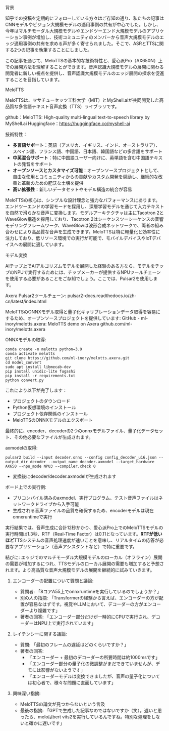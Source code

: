 

背景

知乎での投稿を定期的にフォローしている方々はご存知の通り、私たちの記事はCNNモデルやビジョン大規模モデルの適用事例の共有が中心でした。しかし、今年はマルチモーダル大規模モデルやエンドツーエンド大規模モデルのアプリケーション事例が増加し、技術コミュニティのメンバーから音声大規模モデルのエッジ適用事例の共有を求める声が多く寄せられました。そこで、ASRとTTSに関する2つの記事を執筆することにしました。

この記事を通じて、MeloTTSの基本的な技術特性と、愛心派Pro（AX650N）上での展開方法を理解することができます。音声認識大規模モデルの展開に関わる開発者に新しい視点を提供し、音声認識大規模モデルのエッジ展開の探求を促進することを目指しています。

MeloTTS

MeloTTSは、マサチューセッツ工科大学（MIT）とMyShell.aiが共同開発した高品質な多言語テキスト音声変換（TTS）ライブラリです。

github：MeloTTS: High-quality multi-lingual text-to-speech library by MyShell.ai
Huggingface：https://huggingface.co/myshell-ai

技術特性：

* **多言語サポート**：英語（アメリカ、イギリス、インド、オーストラリア）、スペイン語、フランス語、中国語、日本語、韓国語などの多言語をサポート
* **中英混合サポート**：特に中国語ユーザー向けに、英単語を含む中国語テキストの発音をサポート
* **オープンソースとカスタマイズ可能**：オープンソースプロジェクトとして、自由な使用とコミュニティからの貢献やカスタム開発を奨励し、継続的な改善と革新のための肥沃な土壌を提供
* **高い拡張性**：新しいデータセットやモデル構造の統合が容易

MeloTTSの核心は、シンプルな設計理念と強力なパフォーマンスにあります。エンドツーエンドの学習モードを採用し、深層学習モデルを通じて入力テキストを自然で滑らかな音声に変換します。モデルアーキテクチャは主にTacotron 2とWaveGlow構造を採用しており、Tacotron 2はシーケンスツーシーケンスの音響モデリングフレームワーク、WaveGlowは波形合成ネットワークで、両者の組み合わせにより高品質な音声を生成できます。MeloTTSは特に軽量化と効率性に注力しており、低リソース環境での実行が可能で、モバイルデバイスやIoTデバイスへの展開に適しています。


モデル変換

AIチップ上でAIアルゴリズムモデルを展開した経験のある方なら、モデルをチップのNPUで実行するためには、チップメーカーが提供するNPUツールチェーンを使用する必要があることをご存知でしょう。ここでは、Pulsar2を使用します。

Axera Pulsar2ツールチェーン:
pulsar2-docs.readthedocs.io/zh-cn/latest/index.html

MeloTTSのONNXモデル取得と量子化キャリブレーションデータ取得を容易にするため、オープンソースプロジェクトを提供しています:
GitHub - ml-inory/melotts.axera: MeloTTS demo on Axera
github.com/ml-inory/melotts.axera

ONNXモデルの取得:
```text
conda create -n melotts python=3.9  
conda activate melotts
git clone https://github.com/ml-inory/melotts.axera.git
cd model_convert 
sudo apt install libmecab-dev
pip install unidic-lite fugashi
pip install -r requirements.txt
python convert.py
```

これにより以下が完了します：
* プロジェクトのダウンロード
* Python仮想環境のインストール
* プロジェクト依存関係のインストール
* MeloTTSのONNXモデルのエクスポート

最終的に、encoder、decoderの2つのonnxモデルファイル、量子化データセット、その他必要なファイルが生成されます。

axmodelの取得:
```text
pulsar2 build --input decoder.onnx --config config_decoder_u16.json --output_dir decoder --output_name decoder.axmodel --target_hardware AX650 --npu_mode NPU3 --compiler.check 0
```
* 変換後にdecoder/decoder.axmodelが生成されます

ボード上での実行例:
* プリコンパイル済みのaxmodel、実行プログラム、テスト音声ファイルはネットワークドライブから入手可能
* 生成される音声ファイルの品質を確保するため、encoderモデルは現在onnxruntimeで実行

実行結果では、音声生成に合計12秒かかり、愛心派Pro上でのMeloTTSモデルの実行時間は1.3秒、RTF（Real-Time Factor）は0.11となっています。**RTFが低いほど**TTSシステムの音声処理速度が速いことを意味し、リアルタイムの応答が必要なアプリケーション（音声アシスタントなど）で特に重要です。

結びに:
エッジでのマルチモーダル大規模モデルのローカル（オフライン）展開の需要が増加するにつれ、TTSモデルのローカル展開の需要も増加すると予想されます。より高品質な音声大規模モデルの展開を継続的に試みていきます。





1. エンコーダーの配置について質問と議論:
   * 質問者: 「8コアA55上でonnxruntimeを実行しているのでしょうか？」
   * 別の人の指摘: 「Transformerの経験から言えば、エンコーダーの方が配置が容易なはずです。視覚やLLMにおいて、デコーダーの方がエンコーダーより複雑です」
   * 著者の回答: 「エンコーダー部分だけが一時的にCPUで実行され、デコーダーはNPU上で実行されています」

2. レイテンシーに関する議論:
   * 質問: 「最初のフレームの遅延はどのくらいですか？」
   * 著者の回答: 
     * 「エンコーダー + 最初のデコーダーの所要時間は約1000msです」
     * 「エンコーダー部分の量子化の微調整がまだできていませんが、デモには影響がないようです」
     * 「エンコーダーモデルは変換できましたが、音声の量子化については初心者で、様々な問題に直面しています」

3. 興味深い指摘:
   * MeloTTSの論文が見つからないという言及
   * 最後の指摘: 「GPTで生成した記事なのではないですか（笑）。遅いと思ったら、meloはbert vits2を実行しているんですね。特別な処理をしないと確かに遅いです」
